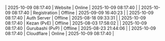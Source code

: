 | 2025-10-09 08:17:40 | Website | Online | 2025-10-09 08:17:40 |
| 2025-10-09 08:17:40 | Registration | Offline | 2025-09-09 16:40:23 |
| 2025-10-09 08:17:40 | Auth Server | Offline | 2025-08-18 09:33:31 |
| 2025-10-09 08:17:40 | Kezan (PvE) | Offline | 2025-08-03 17:58:02 |
| 2025-10-09 08:17:40 | Gurubashi (PvP) | Offline | 2025-08-23 21:44:06 |
| 2025-10-09 08:17:40 | Cloudflare | Online | 2025-10-09 08:17:40 |
